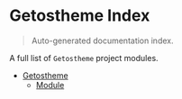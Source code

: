 # Getostheme Index

> Auto-generated documentation index.

A full list of `Getostheme` project modules.

- [Getostheme](getostheme/index.md#getostheme)
    - [Module](getostheme/module.md#module)
